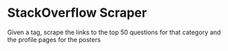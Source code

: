 # StackOverflow Scraper

Given a tag, scrape the links to the top 50 questions for that category and the
profile pages for the posters